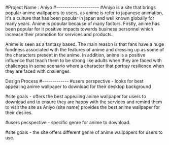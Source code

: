 #Project Name : Aniyo
#---------------------
#Aniyo is a site that brings popular anime wallpapers to users, as anime is refer to japanese animation, it's a culture that has been popular in japan and well known globally for many years. Anime is popular because of many factors. Firstly, anime has been popular for it positive impacts towards business personnel which increase their promotion for services and products.

Anime is seen as a fantasy based. The main reason is that fans have a huge fondness associated with the features of anime and dressing up as some of the characters present in the anime. In addition, anime is a positive influence that teach them to be strong like adults when they are faced with challenges in some scenario where a character that portray resilience when they are faced with challenges.

Design Process
#-------------
#users perspective - looks for best appealing anime wallpaper to download for their desktop background

#site goals - offers the best appealing anime wallpaper for users to download and to ensure they are happy with the services and remind them to visit the site as Aniyo (site name) provides the best anime wallpaper for their desires.

#users pecspective - specific genre for anime to download.

#site goals - the site offers different genre of anime wallpapers for users to use.